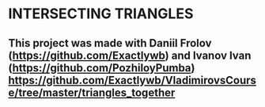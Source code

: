# **INTERSECTING TRIANGLES**

## This project was made with Daniil Frolov (https://github.com/Exactlywb) and Ivanov Ivan (https://github.com/PozhiloyPumba) https://github.com/Exactlywb/VladimirovsCourse/tree/master/triangles_together